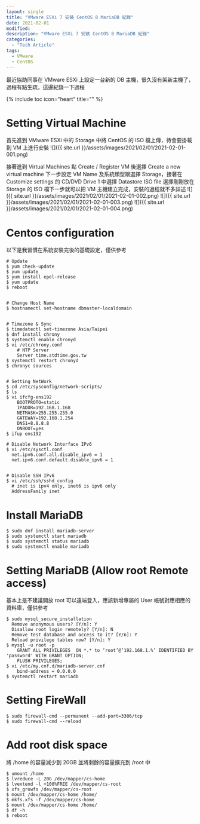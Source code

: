 ```yaml
---
layout: single
title: "VMware ESXi 7 安裝 CentOS 8 MariaDB 紀錄"
date: 2021-02-01
modified:
description: "VMware ESXi 7 安裝 CentOS 8 MariaDB 紀錄"
categories:
  - "Tech Article"
tags:
  - VMware
  - CentOS
---
```


最近協助同事在 VMware ESXi 上設定一台新的 DB 主機，很久沒有架新主機了，過程有點生疏，這邊紀錄一下過程

<!-- Table of Contents -->

{% include toc icon="heart" title="" %}

# Setting Virtual Machine

首先進到 VMware ESXi 中的 Storage 中將 CentOS 的 ISO 檔上傳，待會要掛載到 VM 上進行安裝
![]({{ site.url }}/assets/images/2021/02/01/2021-02-01-001.png)

接著進到 Virtual Machines 點 Create / Register VM 後選擇 Create a new virtual machine 下一步設定 VM Name 及系統類型跟選擇 Storage，接著在 Customize settings 的 CD/DVD Drive 1 中選擇 Datastore ISO file 選擇剛剛放在 Storage 的 ISO 檔下一步就可以把 VM 主機建立完成，安裝的過程就不多詳述
![]({{ site.url }}/assets/images/2021/02/01/2021-02-01-002.png)
![]({{ site.url }}/assets/images/2021/02/01/2021-02-01-003.png)
![]({{ site.url }}/assets/images/2021/02/01/2021-02-01-004.png)

# Centos configuration

以下是我習慣在系統安裝完後的基礎設定，僅供參考

```
# Update
$ yum check-update
$ yum update
$ yum install epel-release
$ yum update
$ reboot


# Change Host Name
$ hostnamectl set-hostname dbmaster-localdomain


# Timezone & Sync
$ timedatectl set-timezone Asia/Taipei
$ dnf install chrony
$ systemctl enable chronyd
$ vi /etc/chrony.conf
    # NTP Server
    Server time.stdtime.gov.tw
$ systemctl restart chronyd
$ chronyc sources


# Setting NetWork
$ cd /etc/sysconfig/network-scripts/
$ ls
$ vi ifcfg-ens192
	BOOTPROTO=static
	IPADDR=192.168.1.168
	NETMASK=255.255.255.0
	GATEWAY=192.168.1.254
	DNS1=8.8.8.8
	ONBOOT=yes
$ ifup ens192

# Disable Network Interface IPv6
$ vi /etc/sysctl.conf
  net.ipv6.conf.all.disable_ipv6 = 1
  net.ipv6.conf.default.disable_ipv6 = 1


# Disable SSH IPv6
$ vi /etc/ssh/sshd_config
  # inet is ipv4 only, inet6 is ipv6 only
  AddressFamily inet
```

# Install MariaDB

```
$ sudo dnf install mariadb-server
$ sudo systemctl start mariadb
$ sudo systemctl status mariadb
$ sudo systemctl enable mariadb
```

# Setting MariaDB (Allow root Remote access)

基本上是不建議開放 root 可以遠端登入，應該新增專屬的 User 帳號對應相應的資料庫，僅供參考

```
$ sudo mysql_secure_installation
  Remove anonymous users? [Y/n]: Y
  Disallow root login remotely? [Y/n]: N
  Remove test database and access to it? [Y/n]: Y
  Reload privilege tables now? [Y/n]: Y
$ mysql -u root -p
	GRANT ALL PRIVILEGES  ON *.* to ‘root’@‘192.168.1.%’ IDENTIFIED BY 'password' WITH GRANT OPTION;
	FLUSH PRIVILEGES;
$ vi /etc/my.cnf.d/mariadb-server.cnf
	bind-address = 0.0.0.0
$ systemctl restart mariadb
```

# Setting FireWall

```
$ sudo firewall-cmd --permanent --add-port=3306/tcp
$ sudo firewall-cmd --reload
```

# Add root disk space

將 /home 的容量減少到 20GB 並將剩餘的容量擴充到 /root 中

```
$ umount /home
$ lvreduce -L 20G /dev/mapper/cs-home
$ lvextend -l +100%FREE /dev/mapper/cs-root
$ xfs_growfs /dev/mapper/cs-root
$ mount /dev/mapper/cs-home /home/
$ mkfs.xfs -f /dev/mapper/cs-home
$ mount /dev/mapper/cs-home /home/
$ df -h
$ reboot
```
